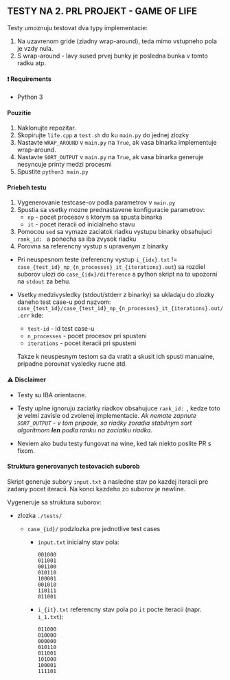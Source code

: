 ## TESTY NA 2. PRL PROJEKT - GAME OF LIFE

Testy umoznuju testovat dva typy implementacie:
1. Na uzavrenom gride (ziadny wrap-around), teda mimo vstupneho pola je vzdy nula.
2. S wrap-around - lavy sused prvej bunky je posledna bunka v tomto radku atp. 

#### ❗ Requirements
* Python 3

#### Pouzitie
1. Naklonujte repozitar.
2. Skopirujte `life.cpp` a `test.sh` do ku `main.py` do jednej zlozky
3. Nastavte `WRAP_AROUND` v `main.py` na `True`, ak vasa binarka implementuje wrap-around.
4. Nastavte `SORT_OUTPUT` v `main.py` na `True`, ak vasa binarka generuje nesyncuje printy medzi procesmi
5. Spustite `python3 main.py`

#### Priebeh testu
1. Vygenerovanie testcase-ov podla parametrov v `main.py`
2. Spustia sa vsetky mozne prednastavene konfiguracie parametrov:
   - `np` - pocet procesov s ktorym sa spusta binarka
   - `it` - pocet iteracii od inicialneho stavu
3. Pomocou `sed` sa vymaze zaciatok riadku vystupu binarky obsahujuci `rank_id: ` a ponecha sa iba zvysok riadku
4. Porovna sa referencny vystup s upravenym z binarky

- Pri neuspesnom teste (referencny vystup `i_{idx}.txt` != `case_{test_id}_np_{n_processes}_it_{iterations}.out`) sa rozdiel suborov ulozi do `case_{idx}/difference` a python skript na to upozorni na `stdout` za behu.


- Vsetky medzivysledky (stdout/stderr z binarky) sa ukladaju do zlozky daneho test case-u pod nazvom: `case_{test_id}/case_{test_id}_np_{n_processes}_it_{iterations}.out/.err` kde:
    - `test-id`     - id test case-u
    - `n_processes` - pocet procesov pri spusteni
    - `iterations`  - pocet iteracii pri spusteni

  Takze k neuspesnym testom sa da vratit a skusit ich spusti manualne, pripadne porovnat vysledky rucne atd.

#### ⚠️ Disclaimer
* Testy su IBA orientacne.

* Testy uplne ignoruju zaciatky riadkov obsahujuce `rank_id: `, kedze toto je velmi zavisle od zvolenej implementacie. _Ak nemate zapnute `SORT_OUTPUT` - v tom pripade, sa riadky zoradia stabilnym sort algoritmom **len** podla ranku na zaciatku riadka._

* Neviem ako budu testy fungovat na wine, ked tak niekto poslite PR s fixom.

#### Struktura generovanych testovacich suborob
Skript generuje subory `input.txt` a nasledne stav po kazdej iteracii pre zadany pocet iteracii. Na konci kazdeho zo suborov je newline.

Vygeneruje sa struktura suborov:

* zlozka `./tests/`

  * `case_{id}/` podzlozka pre jednotlive test cases

    * `input.txt` inicialny stav pola:
        ```
        001000
        011001
        001100
        010110
        100001
        001010
        110111
        011001
        ```
    *  `i_{it}.txt` referencny stav pola po `it` pocte iteracii (napr. `i_1.txt`):
        ```
        011000
        010000
        000000
        010110
        011001
        101000
        100001
        111101
        ```
